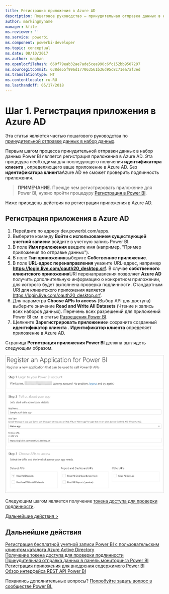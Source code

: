 ```yaml
---
title: Регистрация приложения в Azure AD
description: Пошаговое руководство — принудительная отправка данных в набор данных — регистрация приложения в Azure AD
author: markingmyname
manager: kfile
ms.reviewer: ''
ms.service: powerbi
ms.component: powerbi-developer
ms.topic: conceptual
ms.date: 08/10/2017
ms.author: maghan
ms.openlocfilehash: 660f79eab32ae7ade5cea990c6fc152bb9507297
ms.sourcegitcommit: 638de55f996d177063561b36d95c8c71ea7af3ed
ms.translationtype: HT
ms.contentlocale: ru-RU
ms.lasthandoff: 05/17/2018
---
```

# <a name="step-1-register-an-app-with-azure-ad"></a>Шаг 1. Регистрация приложения в Azure AD
Эта статья является частью пошагового руководства по [принудительной отправке данных в набор данных](walkthrough-push-data.md).

Первым шагом процесса принудительной отправки данных в набор данных Power BI является регистрация приложения в Azure AD. Эта процедура необходима для последующего получения **идентификатора клиента** , определяющего ваше приложение в Azure AD. Без **идентификатора клиента**Azure AD не сможет проверить подлинность приложения.

> **ПРИМЕЧАНИЕ**. Прежде чем регистрировать приложение для Power BI, нужно пройти процедуру [Регистрация в Power BI](create-an-azure-active-directory-tenant.md).
> 
> 

Ниже приведены действия по регистрации приложения в Azure AD.

## <a name="register-an-app-in-azure-ad"></a>Регистрация приложения в Azure AD
1. Перейдите по адресу dev.powerbi.com/apps.
2. Выберите команду **Войти с использованием существующей учетной записи**и войдите в учетную запись Power BI.
3. В поле **Имя приложения** введите имя (например, "Пример приложения по отправке данных").
4. В поле **Тип приложения**выберите **Собственное приложение**.
5. В поле **URL-адрес перенаправления** укажите URL-адрес, например **https://login.live.com/oauth20_desktop.srf**. В случае **собственного клиентского приложения**URI перенаправления позволяет **Azure AD** получить дополнительную информацию о конкретном приложении, для которого будет выполнена проверка подлинности. Стандартным URI для клиентского приложения является https://login.live.com/oauth20_desktop.srf.
6. Для параметра **Choose APIs to access** (Выбор API для доступа) выберите значение **Read and Write All Datasets** (Чтение и запись всех наборов данных). Перечень всех разрешений для приложений Power BI см. в статье [Разрешения Power BI](power-bi-permissions.md).
7. Щелкните **Зарегистрировать приложение**и сохраните созданный **идентификатор клиента** . **Идентификатор клиента** определяет приложение в Azure AD.

Страница **Регистрация приложения Power BI** должна выглядеть следующим образом.

![](media/walkthrough-push-data-register-app-with-azure-ad/powerbi-developer-sample-register-app.png)

Следующим шагом является получение [токена доступа для проверки подлинности](walkthrough-push-data-get-token.md).

[Дальнейшие действия >](walkthrough-push-data-get-token.md)

## <a name="next-steps"></a>Дальнейшие действия
[Регистрация бесплатной учетной записи Power BI с пользовательским клиентом каталога Azure Active Directory](create-an-azure-active-directory-tenant.md)  
[Получение токена доступа для проверки подлинности](walkthrough-push-data-get-token.md)  
[Принудительная отправка данных в панель мониторинга Power BI](walkthrough-push-data.md)  
[Регистрация приложения для внедрения содержимого Power BI](register-app.md)  
[Обзор интерфейса REST API Power BI](overview-of-power-bi-rest-api.md)  

Появились дополнительные вопросы? [Попробуйте задать вопрос в сообществе Power BI.](http://community.powerbi.com/)

